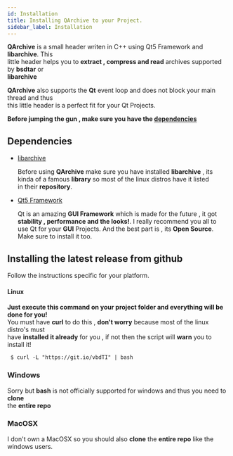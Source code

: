 ```yaml
---
id: Installation
title: Installing QArchive to your Project.
sidebar_label: Installation
---
```


**QArchive** is a small header writen in C++ using Qt5 Framework and **libarchive**. This   
little header helps you to **extract , compress and read** archives supported by **bsdtar** or   
**libarchive**

**QArchive** also supports the **Qt** event loop and does not block your main thread and thus   
this little header is a perfect fit for your Qt Projects.

**Before jumping the gun , make sure you have the [dependencies](#dependencies)**

## Dependencies

* [libarchive](https://github.com/libarchive/libarchive)   

	Before using **QArchive** make sure you have installed **libarchive** , its   
	kinda of a famous **library** so most of the linux distros have it listed   
	in their **repository**.

* [Qt5 Framework](https://qt.io)
	
	Qt is an amazing **GUI Framework** which is made for the future , it got   
	**stability , performance and the looks!**. I really recommend you all to   
	use Qt for your **GUI** Projects. And the best part is , its **Open Source**.   
	Make sure to install it too.


## Installing the latest release from github

Follow the instructions specific for your platform.

#### Linux

**Just execute this command on your project folder and everything will be done for you!**   
You must have **curl** to do this , **don't worry** because most of the linux distro's must   
have **installed it already** for you , if not then the script will **warn** you to install it!

```
 $ curl -L "https://git.io/vbdTI" | bash
```

### Windows

Sorry but **bash** is not officially supported for windows and thus you need to **clone**   
the **entire repo**

### MacOSX

I don't own a MacOSX so you should also **clone** the **entire repo** like the windows users.

